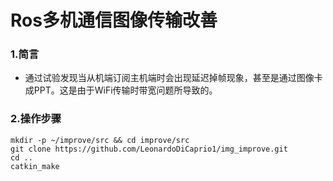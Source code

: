 # Ros多机通信图像传输改善
### 1.简言
- 通过试验发现当从机端订阅主机端时会出现延迟掉帧现象，甚至是通过图像卡成PPT。这是由于WiFi传输时带宽问题所导致的。
### 2.操作步骤
```
mkdir -p ~/improve/src && cd improve/src
git clone https://github.com/LeonardoDiCaprio1/img_improve.git
cd ..
catkin_make
```
